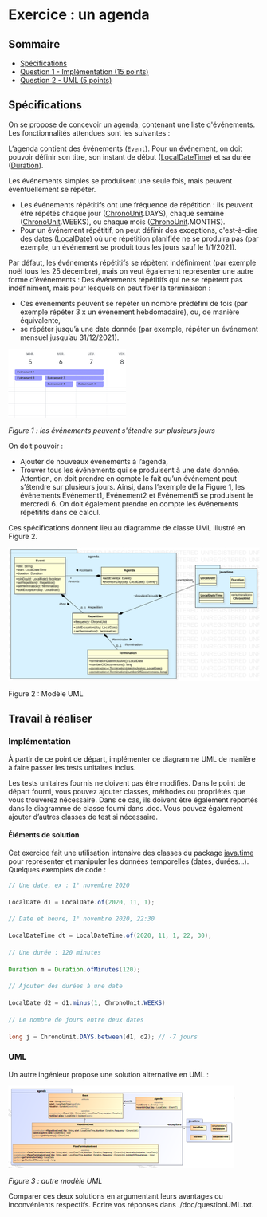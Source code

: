 # Exercice : un agenda

## Sommaire
- [Spécifications](#Spécifications)
- [Question 1 - Implémentation (15 points)](#Implémentation)
- [Question 2 - UML (5 points)](#UML)

## Spécifications
On se propose de concevoir un agenda, contenant une liste d'événements. Les fonctionnalités attendues sont les suivantes :

L’agenda contient des événements (`Event`). Pour un événement, on doit pouvoir définir son titre, son instant de début ([LocalDateTime](https://docs.oracle.com/javase/8/docs/api/java/time/LocalDateTime.html)) et sa durée ([Duration](https://docs.oracle.com/javase/8/docs/api/java/time/Duration.html)).

Les événements simples se produisent une seule fois, mais peuvent éventuellement se répéter.

- Les événements répétitifs ont une fréquence de répétition : ils peuvent être répétés chaque jour ([ChronoUnit](https://docs.oracle.com/javase/8/docs/api/java/time/temporal/ChronoUnit.html).DAYS), chaque semaine ([ChronoUnit](https://docs.oracle.com/javase/8/docs/api/java/time/temporal/ChronoUnit.html).WEEKS), ou chaque mois ([ChronoUnit](https://docs.oracle.com/javase/8/docs/api/java/time/temporal/ChronoUnit.html).MONTHS).
- Pour un événement répétitif, on peut définir des exceptions, c'est-à-dire des dates ([LocalDate](https://docs.oracle.com/javase/8/docs/api/java/time/LocalDate.html)) où une répétition planifiée ne se produira pas (par exemple, un événement se produit tous les jours sauf le 1/1/2021).

Par défaut, les événements répétitifs se répètent indéfiniment (par exemple noël tous les 25 décembre), mais on veut également représenter une autre forme d’événements : Des événements répétitifs qui ne se répètent pas indéfiniment, mais pour lesquels on peut fixer la terminaison :

- Ces événements peuvent se répéter un nombre prédéfini de fois (par exemple répéter 3 x un événement hebdomadaire), ou, de manière équivalente,
- se répéter jusqu’à une date donnée (par exemple, répéter un événement mensuel jusqu’au 31/12/2021).

![Overlap](./doc/overlap.png "Overlap")

_Figure 1 : les événements peuvent s'étendre sur plusieurs jours_

On doit pouvoir :

- Ajouter de nouveaux événements à l’agenda,
- Trouver tous les événements qui se produisent à une date donnée. Attention, on doit prendre en compte le fait qu’un événement peut s’étendre sur plusieurs jours. Ainsi, dans l’exemple de la Figure 1, les événements Evénement1, Evénement2 et Evénement5 se produisent le mercredi 6. On doit également prendre en compte les événements répétitifs dans ce calcul.

Ces spécifications donnent lieu au diagramme de classe UML illustré en Figure 2.

![uml](./doc/uml.svg "UML")

Figure 2 : Modèle UML

## Travail à réaliser

### Implémentation
À partir de ce point de départ, implémenter ce diagramme UML de manière à faire passer les tests unitaires inclus.

Les tests unitaires fournis ne doivent pas être modifiés. Dans le point de départ fourni, vous pouvez ajouter classes, méthodes ou propriétés que vous trouverez nécessaire. Dans ce cas, ils doivent être également reportés dans le diagramme de classe fourni dans .doc. Vous pouvez également ajouter d’autres classes de test si nécessaire.

#### Éléments de solution

Cet exercice fait une utilisation intensive des classes du package [java.time](https://docs.oracle.com/javase/8/docs/api/java/time/package-frame.html) pour représenter et manipuler les données temporelles (dates, durées…). Quelques exemples de code :
```java
// Une date, ex : 1° novembre 2020

LocalDate d1 = LocalDate.of(2020, 11, 1);

// Date et heure, 1° novembre 2020, 22:30

LocalDateTime dt = LocalDateTime.of(2020, 11, 1, 22, 30);

// Une durée : 120 minutes

Duration m = Duration.ofMinutes(120);

// Ajouter des durées à une date

LocalDate d2 = d1.minus(1, ChronoUnit.WEEKS)

// Le nombre de jours entre deux dates

long j = ChronoUnit.DAYS.between(d1, d2); // -7 jours
```
### UML
Un autre ingénieur propose une solution alternative en UML :

![other](./doc/other.png "Other")

_Figure 3 : autre modèle UML_

Comparer ces deux solutions en argumentant leurs avantages ou inconvénients respectifs. Ecrire vos réponses dans ./doc/questionUML.txt.

